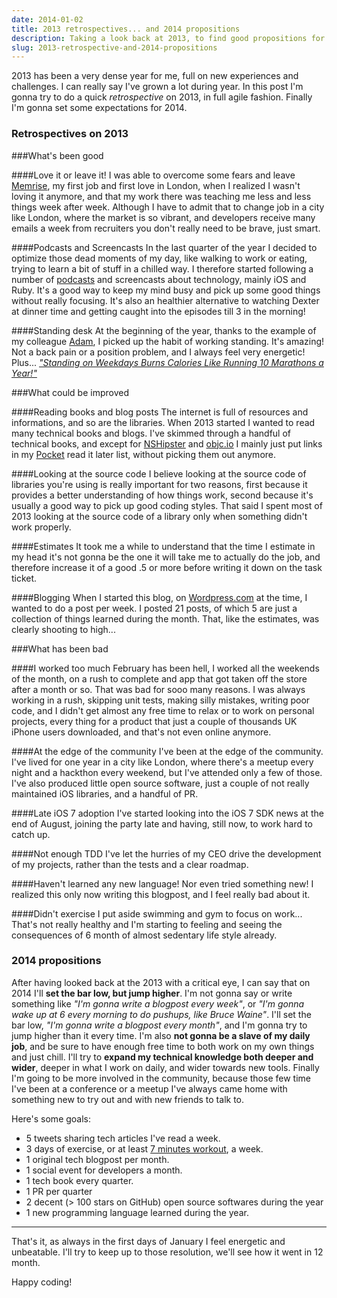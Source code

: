 ```yaml
---
date: 2014-01-02
title: 2013 retrospectives... and 2014 propositions
description: Taking a look back at 2013, to find good propositions for 2014
slug: 2013-retrospective-and-2014-propositions
---
```


2013 has been a very dense year for me, full on new experiences and challenges. I can really say I've grown a lot during year. In this post I'm gonna try to do a quick *retrospective* on 2013, in full agile fashion. Finally I'm gonna set some expectations for 2014.

### Retrospectives on 2013

###What's been good

####Love it or leave it!
I was able to overcome some fears and leave [Memrise](http://memrise.com), my first job and first love in London, when I realized I wasn't loving it anymore, and that my work there was teaching me less and less things week after week. Although I have to admit that to change job in a city like London, where the market is so vibrant, and developers receive many emails a week from recruiters you don't really need to be brave, just smart.

####Podcasts and Screencasts
In the last quarter of the year I decided to optimize those dead moments of my day, like walking to work or eating, trying to learn a bit of stuff in a chilled way. I therefore started following a number of [podcasts](http://www.mokacoding.com/2013/11/20/podcasts.html) and screencasts about technology, mainly iOS and Ruby. It's a good way to keep my mind busy and pick up some good things without really focusing. It's also an healthier alternative to watching Dexter at dinner time and getting caught into the episodes till 3 in the morning!

####Standing desk
At the beginning of the year, thanks to the example of my colleague [Adam](http://adamj.eu), I picked up the habit of working standing. It's amazing! Not a back pain or a position problem, and I always feel very energetic! Plus... [_"Standing on Weekdays Burns Calories Like Running 10 Marathons a Year!"_](http://lifehacker.com/standing-for-3-hours-a-day-on-weekdays-is-like-running-1447078889)

###What could be improved

####Reading books and blog posts
The internet is full of resources and informations, and so are the libraries. When 2013 started I wanted to read many technical books and blogs. I've skimmed through a handful of technical books, and except for [NSHipster](http://nshipster.com/) and [objc.io](http://objc.io) I mainly just put links in my [Pocket](http://getpocket.com) read it later list, without picking them out anymore.

####Looking at the source code
I believe looking at the source code of libraries you're using is really important for two reasons, first because it provides a better understanding of how things work, second because it's usually a good way to pick up good coding styles. That said I spent most of 2013 looking at the source code of a library only when something didn't work properly.

####Estimates
It took me a while to understand that the time I estimate in my head it's not gonna be the one it will take me to actually do the job, and therefore increase it of a good .5 or more before writing it down on the task ticket.

####Blogging
When I started this blog, on [Wordpress.com](http://amokafullofstuff.wordpress.com/) at the time, I wanted to do a post per week. I posted 21 posts, of which 5 are just a collection of things learned during the month. That, like the estimates, was clearly shooting to high...

###What has been bad

####I worked too much
February has been hell, I worked all the weekends of the month, on a rush to complete and app that got taken off the store after a month or so. That was bad for sooo many reasons. I was always working in a rush, skipping unit tests, making silly mistakes, writing poor code, and I didn't get almost any free time to relax or to work on personal projects, every thing for a product that just a couple of thousands UK iPhone users downloaded, and that's not even online anymore.

####At the edge of the community
I've been at the edge of the community. I've lived for one year in a city like London, where there's a meetup every night and a hackthon every weekend, but I've attended only a few of those. I've also produced little open source software, just a couple of not really maintained iOS libraries, and a handful of PR.

####Late iOS 7 adoption
I've started looking into the iOS 7 SDK news at the end of August, joining the party late and having, still now, to work hard to catch up.

####Not enough TDD
I've let the hurries of my CEO drive the development of my projects, rather than the tests and a clear roadmap.

####Haven't learned any new language!
Nor even tried something new! I realized this only now writing this blogpost, and I feel really bad about it.

####Didn't exercise
I put aside swimming and gym to focus on work... That's not really healthy and I'm starting to feeling and seeing the consequences of 6 month of almost sedentary life style already.

### 2014 propositions

After having looked back at the 2013 with a critical eye, I can say that on 2014 I'll **set the bar low, but jump higher**. I'm not gonna say or write something like _"I'm gonna write a blogpost every week"_, or _"I'm gonna wake up at 6 every morning to do pushups, like Bruce Waine"_. I'll set the bar low, _"I'm gonna write a blogpost every month"_, and I'm gonna try to jump higher than it every time. I'm also **not gonna be a slave of my daily job**, and be sure to have enough free time to both work on my own things and just chill. I'll try to **expand my technical knowledge both deeper and wider**, deeper in what I work on daily, and wider towards new tools. Finally I'm going to be more involved in the community, because those few time I've been at a conference or a meetup I've always came home with something new to try out and with new friends to talk to.

Here's some goals:

* 5 tweets sharing tech articles I've read a week.
* 3 days of exercise, or at least [7 minutes workout](http://well.blogs.nytimes.com/2013/05/09/the-scientific-7-minute-workout/?_r=0), a week.
* 1 original tech blogpost per month.
* 1 social event for developers a month.
* 1 tech book every quarter.
* 1 PR per quarter
* 2 decent (> 100 stars on GitHub) open source softwares during the year
* 1 new programming language learned during the year.

---

That's it, as always in the first days of January I feel energetic and unbeatable. I'll try to keep up to those resolution, we'll see how it went in 12 month.

Happy coding!
